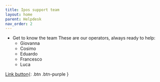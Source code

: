 ```yaml
---
title: Ipos support team
layout: home
parent: Helpdesk
nav_order: 2
---
```


* Get to know the team
These are our operators, always ready to help:
   - Giovanna
   - Cosimo
   - Eduardo
   - Francesco
   - Luca

[Link button](https://just-the-docs.com){: .btn .btn-purple }
